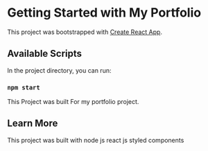# Getting Started with My Portfolio 

This project was bootstrapped with [Create React App](https://github.com/facebook/create-react-app).

## Available Scripts

In the project directory, you can run:


### `npm start`
This Project was built For my portfolio project.

## Learn More

This project was built with node js react js styled components  

